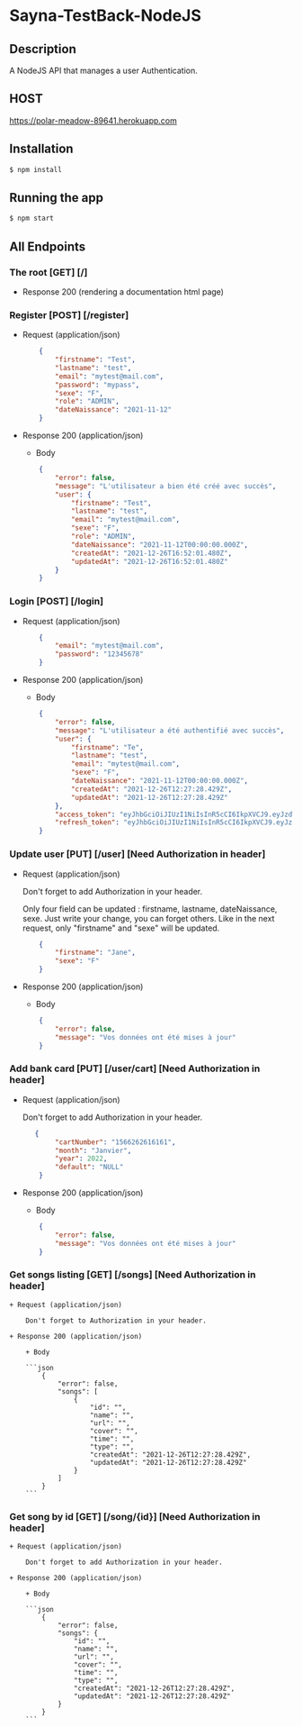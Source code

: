# Sayna-TestBack-NodeJS

## Description

A NodeJS API that manages a user Authentication. 

## HOST
https://polar-meadow-89641.herokuapp.com

## Installation

```bash
$ npm install
```

## Running the app

```bash
$ npm start

```

## All Endpoints

### The root [GET] [/]

+ Response 200 (rendering a documentation html page)

### Register [POST] [/register]

+ Request (application/json)

    ```json
        {
            "firstname": "Test",
            "lastname": "test",
            "email": "mytest@mail.com",
            "password": "mypass",
            "sexe": "F",
            "role": "ADMIN",
            "dateNaissance": "2021-11-12"
        }
    ```

+ Response 200 (application/json)

    + Body

    ```json
        {
            "error": false,
            "message": "L'utilisateur a bien été créé avec succès",
            "user": {
                "firstname": "Test",
                "lastname": "test",
                "email": "mytest@mail.com",
                "sexe": "F",
                "role": "ADMIN",
                "dateNaissance": "2021-11-12T00:00:00.000Z",
                "createdAt": "2021-12-26T16:52:01.480Z",
                "updatedAt": "2021-12-26T16:52:01.480Z"
            }
        }
     ```

### Login [POST] [/login]

+ Request (application/json)

    ```json
        {
            "email": "mytest@mail.com",
            "password": "12345678"
        }
    ```

+ Response 200 (application/json)

    + Body

    ```json
        {
            "error": false,
            "message": "L'utilisateur a été authentifié avec succès",
            "user": {
                "firstname": "Te",
                "lastname": "test",
                "email": "mytest@mail.com",
                "sexe": "F",
                "dateNaissance": "2021-11-12T00:00:00.000Z",
                "createdAt": "2021-12-26T12:27:28.429Z",
                "updatedAt": "2021-12-26T12:27:28.429Z"
            },
            "access_token": "eyJhbGciOiJIUzI1NiIsInR5cCI6IkpXVCJ9.eyJzdWIiOiI2MWM4NWZiMDkyY2VlOWMyMDA5MTFiYjgiLCJpYXQiOjE2NDA1MzQ5NjAsImV4cCI6MTY0MDUzODU2MH0.kMY2cHI0k6kORf6u88i3rP0fDGZDMgAV7BgvjLeF5sk",
            "refresh_token": "eyJhbGciOiJIUzI1NiIsInR5cCI6IkpXVCJ9.eyJzdWIiOiI2MWM4NWZiMDkyY2VlOWMyMDA5MTFiYjgiLCJpYXQiOjE2NDA1MzQ5NjAsImV4cCI6MTY0MTEzOTc2MH0.mmB_uZ8TYS8A4mEvJzcAqd72I_5ax5P_vbv_o03SuBg"
        }
   ```

### Update user [PUT] [/user] [Need Authorization in header]

+ Request (application/json)
    
    Don't forget to add Authorization in your header.
    
    Only four field can be updated : firstname, lastname, dateNaissance, sexe.
    Just write your change, you can forget others. Like in the next request, only "firstname" and "sexe" will be updated.

    ```json
        {
            "firstname": "Jane",
            "sexe": "F"
        }
    ```    

+ Response 200 (application/json)

    + Body

    ```json
        {
            "error": false,
            "message": "Vos données ont été mises à jour"
        }
    ```

### Add bank card [PUT] [/user/cart] [Need Authorization in header]


+ Request (application/json)
    
    Don't forget to add Authorization in your header.
    
    ```json
       {
            "cartNumber": "1566262616161",
            "month": "Janvier",
            "year": 2022,
            "default": "NULL"
        }
    ```    

+ Response 200 (application/json)

    + Body 

    ```json
        {
            "error": false,
            "message": "Vos données ont été mises à jour"
        }
    ```

### Get songs listing [GET] [/songs] [Need Authorization in header]

    + Request (application/json)
    
        Don't forget to Authorization in your header.

    + Response 200 (application/json)

        + Body

        ```json
            {
                "error": false,
                "songs": [
                    {
                        "id": "",
                        "name": "",
                        "url": "",
                        "cover": "",
                        "time": "",
                        "type": "",
                        "createdAt": "2021-12-26T12:27:28.429Z",
                        "updatedAt": "2021-12-26T12:27:28.429Z"
                    }
                ]
            }
        ```

### Get song by id [GET] [/song/{id}] [Need Authorization in header]

    + Request (application/json)

        Don't forget to add Authorization in your header.

    + Response 200 (application/json)

        + Body

        ```json
            {
                "error": false,
                "songs": {
                    "id": "",
                    "name": "",
                    "url": "",
                    "cover": "",
                    "time": "",
                    "type": "",
                    "createdAt": "2021-12-26T12:27:28.429Z",
                    "updatedAt": "2021-12-26T12:27:28.429Z"
                }
            }
        ``` 
